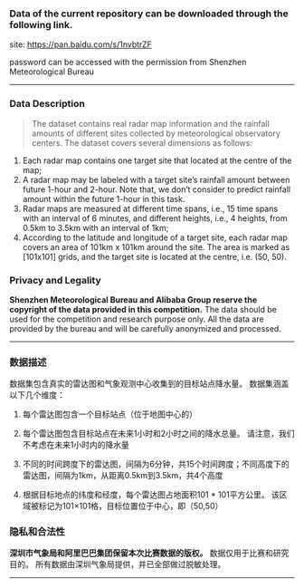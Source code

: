 ### Data of the current repository can be downloaded through the following link.
site: https://pan.baidu.com/s/1nvbtrZF

password can be accessed with the permission from Shenzhen Meteorological Bureau

-------------------------------------


### Data Description
> The dataset contains real radar map information and the rainfall amounts of different sites collected by meteorological observatory centers. The dataset covers several dimensions as follows:
1. Each radar map contains one target site that located at the centre of the map;
2. A radar map may be labeled with a target site’s rainfall amount between future 1-hour and 2-hour. Note that, we don’t consider to predict rainfall amount within the future 1-hour in this task.
3. Radar maps are measured at different time spans, i.e., 15 time spans with an interval of 6 minutes, and different heights, i.e., 4 heights, from 0.5km to 3.5km with an interval of 1km; 
4. According to the latitude and longitude of a target site, each radar map covers an area of 101km x 101km around the site. The area is marked as [101x101] grids, and the target site is located at the centre, i.e. (50, 50).

### Privacy and Legality
__Shenzhen Meteorological Bureau and Alibaba Group reserve the copyright of the data provided in this competition.__ The data should be used for the competition and research purpose only. All the data are provided by the bureau and will be carefully anonymized and processed.

-------------------------------------


### 数据描述
数据集包含真实的雷达图和气象观测中心收集到的目标站点降水量。 数据集涵盖以下几个维度：


1. 每个雷达图包含一个目标站点（位于地图中心的）

2. 每个雷达图包含目标站点在未来1小时和2小时之间的降水总量。 请注意，我们不考虑在未来1小时内的降水量

3. 不同的时间跨度下的雷达图，间隔为6分钟，共15个时间跨度；不同高度下的雷达图，间隔为1km，从距离0.5km到3.5km，共4个高度

4. 根据目标地点的纬度和经度，每个雷达图占地面积101 * 101平方公里。 该区域被标记为101×101格，目标位置位于中心，即（50,50）


### 隐私和合法性
__深圳市气象局和阿里巴巴集团保留本次比赛数据的版权。__ 数据仅用于比赛和研究目的。 所有数据由深圳气象局提供，并已全部做过脱敏处理。


-------------------------------------


